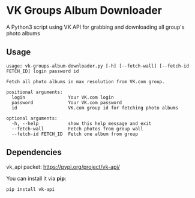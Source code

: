 # VK Groups Album Downloader
A Python3 script using VK API for grabbing and downloading all group's photo albums

## Usage

```
usage: vk-groups-album-downloader.py [-h] [--fetch-wall] [--fetch-id FETCH_ID] login password id

Fetch all photo albums in max resolution from VK.com group.

positional arguments:
  login                Your VK.com login
  password             Your VK.com password
  id                   VK.com group id for fetching photo albums

optional arguments:
  -h, --help           show this help message and exit
  --fetch-wall         Fetch photos from group wall
  --fetch-id FETCH_ID  Fetch one album from group
```

## Dependencies

vk_api packet: https://pypi.org/project/vk-api/

You can install it via **pip**:
```
pip install vk-api
```
